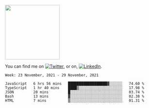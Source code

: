 <!-- ![visitors](https://visitor-badge.glitch.me/badge?page_id=page.id) -->

<img height="180em" src="https://github-readme-stats.vercel.app/api?username=alihernandez&show_icons=true&hide_border=true&&count_private=true&include_all_commits=true" />

<!-- Actual text -->

You can find me on [![Twitter][1.2]][1], or on, [![LinkedIn][2.2]][2].

<!-- Icons -->

[1.2]: http://i.imgur.com/wWzX9uB.png (twitter icon without padding)
[2.2]: https://raw.githubusercontent.com/MartinHeinz/MartinHeinz/master/linkedin-3-16.png (LinkedIn icon without padding)

<!-- Links to your social media accounts -->

[1]: https://twitter.com/phantomramen
[2]: https://www.linkedin.com/in/ali-hernandez-96b1b71a9/

<!--START_SECTION:waka-->
```text
Week: 23 November, 2021 - 29 November, 2021

JavaScript   6 hrs 56 mins   ██████████████████▓░░░░░░   74.60 % 
TypeScript   1 hr 40 mins    ████▒░░░░░░░░░░░░░░░░░░░░   17.98 % 
JSON         20 mins         █░░░░░░░░░░░░░░░░░░░░░░░░   03.74 % 
Bash         13 mins         ▓░░░░░░░░░░░░░░░░░░░░░░░░   02.38 % 
HTML         7 mins          ▒░░░░░░░░░░░░░░░░░░░░░░░░   01.31 % 
```
<!--END_SECTION:waka-->
